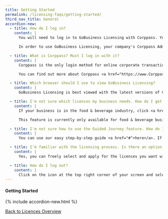 ```yaml
---
title: Getting Started
permalink: /licensing-faqs/getting-started/
third_nav_title: General
accordion-new:
  - title: How do I log in?
    content: |
      You will need to log in to GoBusiness Licensing with Corppass. You can register for a Corppass ID [here](https://www.Corppass.gov.sg/){:target="_blank"}.

      In order to use GoBusiness Licensing, your company's Corppass Administrator or Sub-Administrator will need to assign digital service access to GoBusiness Portal. You can find out how to do so [here](https://www.Corppass.gov.sg/Corppass/common/downloadtemplate?file=CP_User%20Guide%2004_Set%20Up%20and%20Assign%20Digital%20Service%20Access.pdf){:target="_blank"}.    

  - title: What is Corppass? Must I log in with it?
    content: |
      Corppass is the only login method for online corporate transactions with more than 140 government digital services, including GoBusiness Licensing. If you are using the Guided Journey feature, you need to log in with Corppass.

      You can find out more about Corppass <a href="https://www.Corppass.gov.sg/" target="_blank">here</a>.

  - title: Which browser should I use to view GoBusiness Licensing?
    content: |
      GoBusiness Licensing is best viewed with the latest versions of Chrome, Safari, Microsoft Edge and Firefox. Please ensure your pop-up blocker is disabled to access all features. If you are facing any technical difficulties, try restarting your Internet browser or contact us for help.

  - title: I'm not sure which licences my business needs. How do I get started?
    content: |
      If your business is in the food & beverage industry, click <a href="#">here</a> to use our Guided Journey feature for step-by-step guidance to find out the licences you need, and apply for them.

      This feature is currently only available for food & beverage businesses, and we are working on expanding this to other industries.

  - title: I'm not sure how to use the Guided Journey feature. How do I begin?
    content: |
      You can use our easy step-by-step guide <a href="#">here</a>. If you have further questions, you may contact our helpdesk for assistance <a href="/contact-us">here</a>.

  - title: I’m familiar with the licensing process. Is there an option to do it on my own, without going through the step-by-step guide?
    content: |
      Yes, you can freely select and apply for the licences you want with our Self-Service feature <a href="#">here</a>.

  - title: How do I log out?
    content: |
      Click on the icon at the top right corner of your screen and select "Log Out". Do note that you will be automatically logged out after 20 minutes of inactivity.
---
```


#### Getting Started
{% include accordion-new.html %}

[Back to Licences Overview](/licences/)
